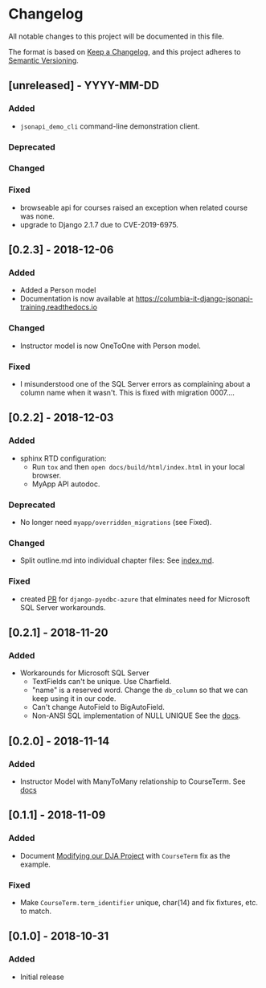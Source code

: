 # Changelog

All notable changes to this project will be documented in this file.

The format is based on [Keep a Changelog](https://keepachangelog.com/en/1.0.0/),
and this project adheres to [Semantic Versioning](https://semver.org/spec/v2.0.0.html).

## [unreleased] - YYYY-MM-DD 

### Added
- `jsonapi_demo_cli` command-line demonstration client.

### Deprecated

### Changed

### Fixed
- browseable api for courses raised an exception when related course was none.
- upgrade to Django 2.1.7 due to CVE-2019-6975.

## [0.2.3] - 2018-12-06

### Added
- Added a Person model
- Documentation is now available at https://columbia-it-django-jsonapi-training.readthedocs.io

### Changed
- Instructor model is now OneToOne with Person model.

### Fixed
- I misunderstood one of the SQL Server errors as complaining about a column name when it wasn't.
  This is fixed with migration 0007....

## [0.2.2] - 2018-12-03

### Added
- sphinx RTD configuration:
  - Run `tox` and then `open docs/build/html/index.html` in your local browser.
  - MyApp API autodoc.

### Deprecated
- No longer need `myapp/overridden_migrations` (see Fixed).

### Changed
- Split outline.md into individual chapter files:
  See [index.md](index.md). 

### Fixed
- created [PR](https://github.com/michiya/django-pyodbc-azure/pull/189) 
  for `django-pyodbc-azure` that elminates need for Microsoft SQL Server workarounds.

## [0.2.1] - 2018-11-20

### Added
- Workarounds for Microsoft SQL Server
  - TextFields can't be unique. Use Charfield.
  - "name" is a reserved word. Change the `db_column` so that we can keep using it in our code.
  - Can't change AutoField to BigAutoField.
  - Non-ANSI SQL implementation of NULL UNIQUE
  See the [docs](docs/outline.md#advanced-topic-sql-server-workarounds).

## [0.2.0] - 2018-11-14

### Added
- Instructor Model with ManyToMany relationship to CourseTerm.
  See [docs](docs/outline.md#another-modification-add-an-instructor-model-and-additional-relationship)

## [0.1.1] - 2018-11-09

### Added
- Document [Modifying our DJA Project](docs/outline.md#modifying-our-dja-project) with `CourseTerm` fix as the example.

### Fixed
- Make `CourseTerm.term_identifier` unique, char(14) and fix fixtures, etc. to match.

## [0.1.0] - 2018-10-31

### Added

- Initial release
